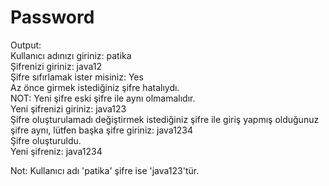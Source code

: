 # Password

Output: </br >
Kullanıcı adınızı giriniz: patika </br >
Şifrenizi giriniz: java12 </br >
Şifre sıfırlamak ister misiniz: Yes </br >
Az önce girmek istediğiniz şifre hatalıydı. </br >
NOT: Yeni şifre eski şifre ile aynı olmamalıdır. </br >
Yeni şifrenizi giriniz: java123 </br >
Şifre oluşturulamadı değiştirmek istediğiniz şifre ile giriş yapmış olduğunuz şifre aynı, lütfen başka şifre giriniz: java1234 </br >
Şifre oluşturuldu. </br >
Yeni şifreniz: java1234 </br >

Not: Kullanıcı adı 'patika' şifre ise 'java123'tür.
